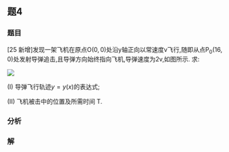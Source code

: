 ## 题4
### 题目
[25 新增]发现一架飞机在原点$\mathrm{O}( {0,0})$处沿$\mathrm{y}$轴正向以常速度$\mathrm{v}$飞行,随即从点${\mathrm{P}}_{0}( {{16},0})$处发射导弹追击,且导弹方向始终指向飞机,导弹速度为$2\mathrm{v}$,如图所示. 求:

![](https://img.hwenyi.live/202410252242677.webp)

(I) 导弹飞行轨迹$y = y( x)$的表达式;

(II) 飞机被击中的位置及所需时间 T.
### 分析

### 解